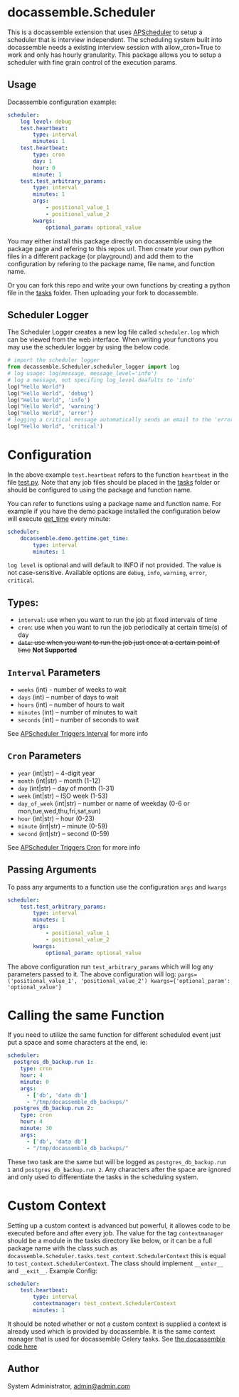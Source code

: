 # docassemble.Scheduler

This is a docassemble extension that uses [APScheduler](https://apscheduler.readthedocs.io/) to setup a scheduler that is interview independent.
The scheduling system built into docassemble needs a existing interview session with allow_cron=True to work and only has hourly granularity. This package allows you to setup a scheduler with fine grain control of the execution params.

## Usage

Docassemble configuration example:

```yml
scheduler:
    log level: debug
    test.heartbeat:
        type: interval
        minutes: 1
    test.heartbeat:
        type: cron
        day: 1
        hour: 0
        minute: 1
    test.test_arbitrary_params:
        type: interval
        minutes: 1
        args:
            - positional_value_1
            - positional_value_2
        kwargs:
            optional_param: optional_value
```

You may either install this package directly on docassemble using the package page and refering to this repos url. Then create your own python files in a different package (or playground) and add them to the configuration by refering to the package name, file name, and function name.

Or you can fork this repo and write your own functions by creating a python file in the [tasks](https://github.com/dblevin1/docassemble-Scheduler/tree/master/docassemble/Scheduler/tasks) folder. Then uploading your fork to docassemble.

## Scheduler Logger

The Scheduler Logger creates a new log file called `scheduler.log` which can be viewed from the web interface.
When writing your functions you may use the scheduler logger by using the below code. 
```python
# import the scheduler logger
from docassemble.Scheduler.scheduler_logger import log
# log usage: log(message, message_level='info')
# log a message, not specifing log_level deafults to 'info'
log("Hello World")
log("Hello World", 'debug')
log("Hello World", 'info')
log("Hello World", 'warning')
log("Hello World", 'error')
# logging a critical message automatically sends an email to the 'error notification email' docassemble configuration value
log("Hello World", 'critical')
```

# Configuration

In the above example `test.heartbeat` refers to the function `heartbeat` in the file [test.py](https://github.com/dblevin1/docassemble-Scheduler/blob/eba18a912d2de72f2e748d82122b3504e661a2da/docassemble/Scheduler/tasks/test.py).
Note that any job files should be placed in the [tasks](https://github.com/dblevin1/docassemble-Scheduler/tree/master/docassemble/Scheduler/tasks) folder or should be configured to using the package and function name.

You can refer to functions using a package name and function name. For example if you have the demo package installed the configuration below will execute [get_time](https://github.com/jhpyle/docassemble/blob/master/docassemble_demo/docassemble/demo/gettime.py) every minute:
```yml
scheduler:
    docassemble.demo.gettime.get_time:
        type: interval
        minutes: 1
```

`log level` is optional and will default to INFO if not provided. The value is not case-sensitive. Available options are `debug`, `info`, `warning`, `error`, `critical`. 

## Types:

* `interval`: use when you want to run the job at fixed intervals of time
* `cron`: use when you want to run the job periodically at certain time(s) of day
* ~~`date`: use when you want to run the job just once at a certain point of time~~ **Not Supported**
  
## `Interval` Parameters

* `weeks` (int) - number of weeks to wait
* `days` (int) – number of days to wait
* `hours` (int) – number of hours to wait
* `minutes` (int) – number of minutes to wait
* `seconds` (int) – number of seconds to wait
  
See [APScheduler Triggers Interval](https://apscheduler.readthedocs.io/en/3.x/modules/triggers/interval.html#module-apscheduler.triggers.interval) for more info

## `Cron` Parameters

* `year` (int|str) – 4-digit year
* `month` (int|str) – month (1-12)
* `day` (int|str) – day of month (1-31)
* `week` (int|str) – ISO week (1-53)
* `day_of_week` (int|str) – number or name of weekday (0-6 or mon,tue,wed,thu,fri,sat,sun)
* `hour` (int|str) – hour (0-23)
* `minute` (int|str) – minute (0-59)
* `second` (int|str) – second (0-59)

See [APScheduler Triggers Cron](https://apscheduler.readthedocs.io/en/3.x/modules/triggers/cron.html#module-apscheduler.triggers.cron) for more info

## Passing Arguments

To pass any arguments to a function use the configuration `args` and `kwargs`
```yml
scheduler:
    test.test_arbitrary_params:
        type: interval
        minutes: 1
        args:
            - positional_value_1
            - positional_value_2
        kwargs:
            optional_param: optional_value
```
The above configuration run `test_arbitrary_params` which will log any parameters passed to it. The above configuration will log: 
`pargs=('positional_value_1', 'positional_value_2') kwargs={'optional_param': 'optional_value'}`

# Calling the same Function

If you need to utilize the same function for different scheduled event just put a space and some characters at the end, ie:
```yml
scheduler:
  postgres_db_backup.run 1:
    type: cron
    hour: 4
    minute: 0
    args:
      - ['db', 'data db']
      - "/tmp/docassemble_db_backups/"
  postgres_db_backup.run 2:
    type: cron
    hour: 4
    minute: 30
    args:
      - ['db', 'data db']
      - "/tmp/docassemble_db_backups/"
```
These two task are the same but will be logged as `postgres_db_backup.run 1` and `postgres_db_backup.run 2`. Any characters after the space are ignored and only used to differentiate the tasks in the scheduling system.


# Custom Context

Setting up a custom context is advanced but powerful, it allowes code to be executed before and after every job. The value for the tag `contextmanager` should be a module in the tasks directory like below, or it can be a full package name with the class such as `docassemble.Scheduler.tasks.test_context.SchedulerContext` this is equal to `test_context.SchedulerContext`. The class should implement `__enter__` and `__exit__`.
Example Config:

```yml
scheduler:
    test.heartbeat:
        type: interval
        contextmanager: test_context.SchedulerContext
        minutes: 1

```
It should be noted whether or not a custom context is supplied a context is already used which is provided by docassemble. It is the same context manager that is used for docassemble Celery tasks. See [the docassemble code here](https://github.com/jhpyle/docassemble/blob/2aa0178467e1902d2598d3066dfcca3308524da9/docassemble_webapp/docassemble/webapp/worker_common.py#L140)

## Author

System Administrator, admin@admin.com

